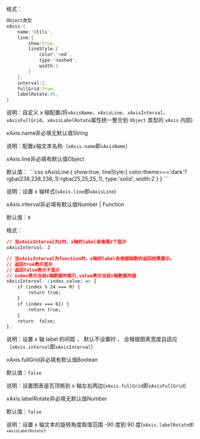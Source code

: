 格式：

```d
Object类型
xAxis:{
    name:'Utils',
    line:{
        show:true,
        lineStyle:{
            color:'red',
            type:'dashed',
            width:2
        }
    },
    interval:2,
    fullGrid:true,
    labelRotate:45,
}
```

说明：自定义 x 轴配置(将`xAxisName`、`xAxisLine`、`xAxisInterval`、`xAxisFullGrid`、`xAxisLabelRotate`属性统一整合到 `Object` 类型的 `xAxis` 内部)

<p class='ev_expand_title'>xAxis.name<span class='ev_expand_required'>非必填</span><span class='ev_expand_defaults'>无默认值</span><span class='ev_expand_type'>String</span>

<p class='ev_expand_introduce'>说明：配置x轴文本名称（<code>xAxis.name</code>即<code>xAxisName</code>）

<p class='ev_expand_title'>xAxis.line<span class='ev_expand_required'>非必填</span><span class='ev_expand_defaults'>有默认值</span><span class='ev_expand_type'>Object</span>

<p class='ev_expand_introduce'>默认值：
```css
xAxisLine:{
    show:true,
    lineStyle:{
        color:theme==='dark'?rgba(238,238,238,.1):rgba(25,25,25,.1),
        type:'solid',
        width:2
    }
}
```
<p class='ev_expand_introduce'>说明：设置 x 轴样式(<code>xAxis.line</code>即<code>xAxisLine</code>)

<p class='ev_expand_title'>xAxis.interval<span class='ev_expand_required'>非必填</span><span class='ev_expand_defaults'>有默认值</span><span class='ev_expand_type'>Number | Function</span>

<p class='ev_expand_introduce'>默认值：<code>0</code>

<p class='ev_expand_introduce'>格式：

```css
// 当xAxisInterval为2时，x轴的label会每隔2个显示
xAxisInterval: 2
```

```css
// 当xAxisInterval为function时，x轴的label会根据函数的返回结果展示。
// 返回true表示显示
// 返回false表示不显示
// index表示当前x轴数据的索引,value表示当前x轴数据的值
xAxisInterval: (index,value) => {
    if (index % 24 === 0) {
        return true;
    }
    if (index === 61) {
        return true;
    }
    return  false;
},
```

<p class='ev_expand_introduce'>说明：设置 x 轴 label 的间距 ， 默认不设置时 ， 会根据图表宽度自适应（<code>xAxis.interval</code>即<code>xAxisInterval</code>）

<p class='ev_expand_title'>xAxis.fullGrid<span class='ev_expand_required'>非必填</span><span class='ev_expand_defaults'>有默认值</span><span class='ev_expand_type'>Boolean</span>

<p class='ev_expand_introduce'>默认值：<code>false</code>
<p class='ev_expand_introduce'>说明：设置图表是否顶格到 x 轴左右两边(<code>xAxis.fullGrid</code>即<code>xAxisFullGrid</code>)

<p class='ev_expand_title'>xAxis.labelRotate<span class='ev_expand_required'>非必填</span><span class='ev_expand_defaults'>无默认值</span><span class='ev_expand_type'>Number</span>

<p class='ev_expand_introduce'>默认值：<code>false</code>
<p class='ev_expand_introduce'>说明：设置 x 轴文本的旋转角度取值范围 -90 度到 90 度(<code>xAxis.labelRotate</ode>即<code>xAxisLabelRotate</code>)
